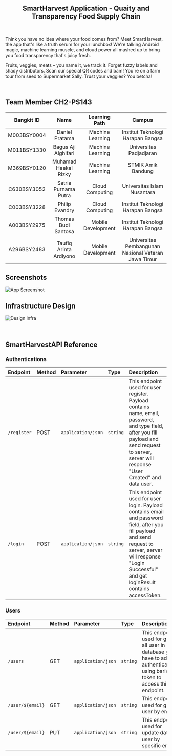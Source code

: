 <h2 align="center"> SmartHarvest Application - Quaity and Transparency Food Supply Chain </h2> 
<br>
<p>Think you have no idea where your food comes from? Meet SmartHarvest, the app that's like a truth serum for your lunchbox! We're talking Android magic, machine learning muscle, and cloud power all mashed up to bring you food transparency that's juicy fresh.

Fruits, veggies, meats – you name it, we track it. Forget fuzzy labels and shady distributors. Scan our special QR codes and bam! You're on a farm tour from seed to Supermarket Sally. Trust your veggies? You betcha!</p>
<br>

## Team Member CH2-PS143
<div align="center">

| Bangkit ID |     Name         |  Learning Path    |     Campus    |
|:----------:|:----------------:|:-----------------:|:-----------------:|
|M003BSY0004| Daniel Pratama          | Machine Learning   | Institut Teknologi Harapan Bangsa   |
|M011BSY1330| Bagus Aji Alghifari     | Machine Learning   | Universitas Padjadjaran             |
|M369BSY0120| Muhamad Haekal Rizky    | Machine Learning   | STMIK Amik Bandung                  |
|C630BSY3052| Satria Purnama Putra    | Cloud Computing    | Universitas Islam Nusantara         |
|C003BSY3228| Philip Evandry          | Cloud Computing    | Institut Teknologi Harapan Bangsa   |
|A003BSY2975| Thomas Budi Santosa     | Mobile Development | Institut Teknologi Harapan Bangsa   |
|A296BSY2483| Taufiq Arinta Ardiyono  | Mobile Development | Universitas Pembangunan Nasional Veteran Jawa Timur |

</div>

## Screenshots

![App Screenshot](https://via.placeholder.com/468x300?text=App+Screenshot+Here)
<br>

## Infrastructure Design
![Design Infra](https://media.discordapp.net/attachments/1151090369233174605/1186933990783987722/Screenshot_2023-12-20_140323.png)

<br/>

## SmartHarvestAPI Reference
### Authentications
|Endpoint              |Method               | Parameter          | Type     | Description                                   |
|:---------------------|:--------------------| :------------------| :------- | :---------------------------------------------|
| `/register`          |POST                 | `application/json` | `string` | This endpoint used for user register. Payload contains name, email, password, and type field, after you fill payload and send request to server, server will response "User Created" and data user. |
| `/login`             |POST                 | `application/json` | `string` | This endpoint used for user login. Payload contains email and password field, after you fill payload and send request to server, server will response "Login Successful" and get loginResult contains accessToken. |

### Users
|Endpoint              |Method               | Parameter          | Type     | Description                                   |
|:---------------------|:--------------------| :------------------| :------- | :---------------------------------------------|
| `/users`             |GET                  | `application/json` | `string` | This endpoint used for get all user in database you have to add authentication using barier token to access this endpoint. |
| `/user/${email}`     |GET                  | `application/json` | `string` | This endpoint used for get user by email |
| `/user/${email}`     |PUT                  | `application/json` | `string` | This endpoint used for update data user by spesific email |

